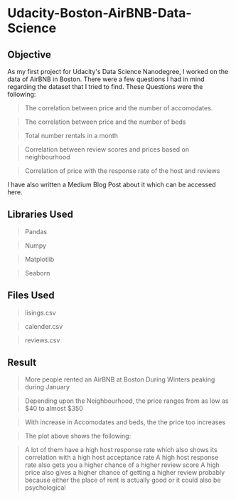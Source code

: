 # Udacity-Boston-AirBNB-Data-Science

## Objective
As my first project for Udacity's Data Science Nanodegree, I worked on the data of AirBNB in Boston. There were a few questions I had in mind regarding the dataset that I tried to find. These Questions were the following:
> The correlation between price and the number of accomodates.

> The correlation between price and the number of beds

> Total number rentals in a month

> Correlation between review scores and prices based on neighbourhood

> Correlation of price with the response rate of the host and reviews

I have also written a Medium Blog Post about it which can be accessed here.


## Libraries Used

> Pandas

> Numpy

> Matplotlib

> Seaborn


## Files Used

> lisings.csv

> calender.csv

> reviews.csv


## Result

> More people rented an AirBNB at Boston During Winters peaking during January

> Depending upon the Neighbourhood, the price ranges from as low as $40 to almost $350

> With increase in Accomodates and beds, the the price too increases

> The plot above shows the following:

> A lot of them have a high host response rate which also shows its correlation with a high host acceptance rate
> A high host response rate also gets you a higher chance of a higher review score
> A high price also gives a higher chance of getting a higher review probably because either the place of rent is actually good or it could also be psychological

